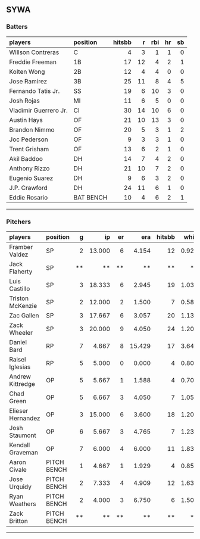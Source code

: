 ## SYWA

### Batters

 
|players               |position  | hitsbb|  r| rbi| hr| sb| 
|:---------------------|:---------|------:|--:|---:|--:|--:| 
|Willson Contreras     |C         |      4|  3|   1|  1|  0| 
|Freddie Freeman       |1B        |     17| 12|   4|  2|  1| 
|Kolten Wong           |2B        |     12|  4|   4|  0|  0| 
|Jose Ramirez          |3B        |     25| 11|   8|  4|  5| 
|Fernando Tatis Jr.    |SS        |     19|  6|  10|  3|  0| 
|Josh Rojas            |MI        |     11|  6|   5|  0|  0| 
|Vladimir Guerrero Jr. |CI        |     30| 14|  10|  6|  0| 
|Austin Hays           |OF        |     21| 10|  13|  3|  0| 
|Brandon Nimmo         |OF        |     20|  5|   3|  1|  2| 
|Joc Pederson          |OF        |      9|  3|   3|  1|  0| 
|Trent Grisham         |OF        |     13|  6|   2|  1|  0| 
|Akil Baddoo           |DH        |     14|  7|   4|  2|  0| 
|Anthony Rizzo         |DH        |     21| 10|   7|  2|  0| 
|Eugenio Suarez        |DH        |      9|  6|   3|  2|  0| 
|J.P. Crawford         |DH        |     24| 11|   6|  1|  0| 
|Eddie Rosario         |BAT BENCH |     10|  4|   6|  2|  1| 


* * *

### Pitchers

 
|players           |position    |  g|     ip| er|    era| hitsbb|  whip| so|  w| sv| 
|:-----------------|:-----------|--:|------:|--:|------:|------:|-----:|--:|--:|--:| 
|Framber Valdez    |SP          |  2| 13.000|  6|  4.154|     12| 0.923| 11|  1|  0| 
|Jack Flaherty     |SP          | **|     **| **|     **|     **|    **| **| **| **| 
|Luis Castillo     |SP          |  3| 18.333|  6|  2.945|     19| 1.036| 21|  0|  0| 
|Triston McKenzie  |SP          |  2| 12.000|  2|  1.500|      7| 0.583| 13|  1|  0| 
|Zac Gallen        |SP          |  3| 17.667|  6|  3.057|     20| 1.132| 18|  1|  0| 
|Zack Wheeler      |SP          |  3| 20.000|  9|  4.050|     24| 1.200| 23|  2|  0| 
|Daniel Bard       |RP          |  7|  4.667|  8| 15.429|     17| 3.643|  6|  0|  0| 
|Raisel Iglesias   |RP          |  5|  5.000|  0|  0.000|      4| 0.800|  8|  0|  3| 
|Andrew Kittredge  |OP          |  5|  5.667|  1|  1.588|      4| 0.706|  7|  0|  3| 
|Chad Green        |OP          |  5|  6.667|  3|  4.050|      7| 1.050|  9|  0|  0| 
|Elieser Hernandez |OP          |  3| 15.000|  6|  3.600|     18| 1.200| 14|  1|  0| 
|Josh Staumont     |OP          |  6|  5.667|  3|  4.765|      7| 1.235|  8|  1|  0| 
|Kendall Graveman  |OP          |  7|  6.000|  4|  6.000|     11| 1.833|  6|  1|  0| 
|Aaron Civale      |PITCH BENCH |  1|  4.667|  1|  1.929|      4| 0.857|  6|  0|  0| 
|Jose Urquidy      |PITCH BENCH |  2|  7.333|  4|  4.909|     12| 1.636|  6|  0|  0| 
|Ryan Weathers     |PITCH BENCH |  2|  4.000|  3|  6.750|      6| 1.500|  2|  0|  0| 
|Zack Britton      |PITCH BENCH | **|     **| **|     **|     **|    **| **| **| **| 


* * *


